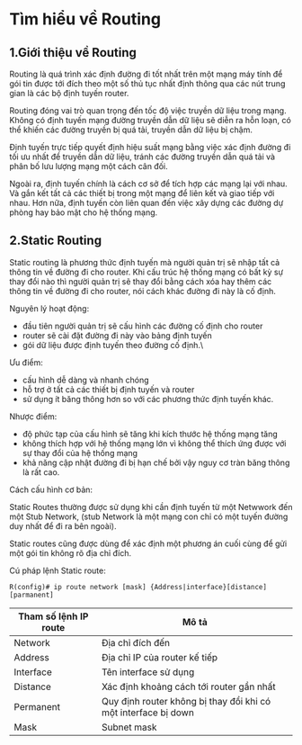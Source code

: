 # Tìm hiểu về Routing

## 1.Giới thiệu về Routing

Routing là quá trình xác định đường đi tốt nhất trên một mạng máy tính để gói tin được tới đích theo một số thủ tục nhất định thông qua các nút trung gian là các bộ định tuyến router.

Routing đóng vai trò quan trọng đến tốc độ việc truyền dữ liệu trong mạng. Không có định tuyến mạng đường truyền dẫn dữ liệu sẽ diễn ra hỗn loạn, có thể khiến các đường truyền bị quá tải, truyền dẫn dữ liệu bị chậm.

Định tuyến trực tiếp quyết định hiệu suất mạng bằng việc xác định đường đi tối ưu nhất để truyền dẫn dữ liệu, tránh các đường truyền dẫn quá tải và phân bố lưu lượng mạng một cách cân đối.

Ngoài ra, định tuyến chính là cách cơ sở để tích hợp các mạng lại với nhau. Và gắn kết tất cả các thiết bị trong một mạng để liên kết và giao tiếp với nhau. Hơn nữa, định tuyến còn liên quan đến việc xây dựng các đường dự phòng hay bảo mật cho hệ thống mạng.

## 2.Static Routing

Static routing là phương thức định tuyến mà người quản trị sẽ nhập tất cả thông tin về đường đi cho router. 
Khi cấu trúc hệ thống mạng có bất kỳ sự thay đổi nào thì người quản trị sẽ thay đổi bằng cách xóa hay thêm các thông tin về đường đi cho router, nói cách khác đường đi này là cố định.

Nguyên lý hoạt động:

- đầu tiên người quản trị sẽ cấu hình các đường cố định cho router
- router sẽ cài đặt đường đi này vào bảng định tuyến
- gói dữ liệu được định tuyến theo đường cố định.\

Ưu điểm:

- cấu hình dễ dàng và nhanh chóng
- hỗ trợ ở tất cả các thiết bị định tuyến và router
- sử dụng ít băng thông hơn so với các phương thức định tuyến khác.

Nhược điểm:

- độ phức tạp của cấu hình sẽ tăng khi kích thước hệ thống mạng tăng
- không thích hợp với hệ thống mạng lớn vì không thể thích ứng được với sự thay đổi của hệ thống mạng
- khả năng cập nhật đường đi bị hạn chế bởi vậy nguy cơ tràn băng thông là rất cao.

Cách cấu hình cơ bản:

Static Routes thường được sử dụng khi cần định tuyến từ một Netwwork đến một Stub Network, (stub Network là một mạng con chỉ có một tuyến đường duy nhất để đi ra bên ngoài).

Static routes cũng được dùng để xác định một phương án cuối cùng để gửi một gói tin không rõ địa chỉ đích.

Cú pháp lệnh Static route: 

```  
R(config)# ip route network [mask] {Address|interface}[distance][parmanent] 

```

|Tham số lệnh IP route | Mô tả |
|-------|-------|
|Network| Địa chỉ đích đến|
|Address| Địa chỉ IP của router kế tiếp |
|Interface| Tên interface sử dụng|
|Distance| Xác định khoảng cách tới router gần nhất|
|Permanent| Quy định router không bị thay đổi khi có một interface bị down|
|Mask| Subnet mask|